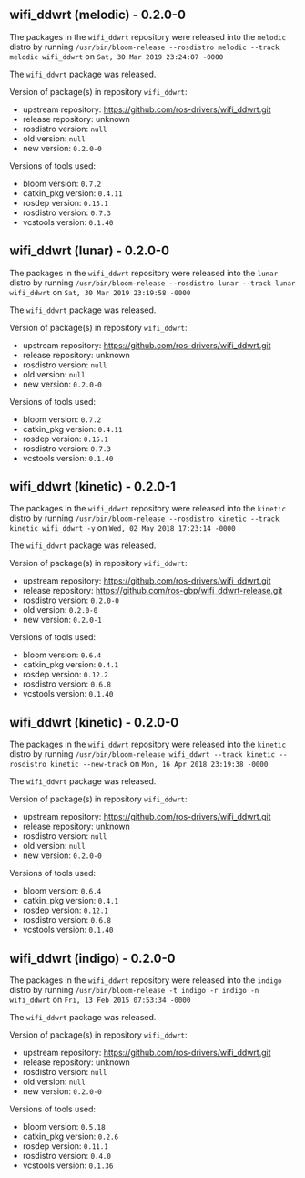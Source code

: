 ## wifi_ddwrt (melodic) - 0.2.0-0

The packages in the `wifi_ddwrt` repository were released into the `melodic` distro by running `/usr/bin/bloom-release --rosdistro melodic --track melodic wifi_ddwrt` on `Sat, 30 Mar 2019 23:24:07 -0000`

The `wifi_ddwrt` package was released.

Version of package(s) in repository `wifi_ddwrt`:

- upstream repository: https://github.com/ros-drivers/wifi_ddwrt.git
- release repository: unknown
- rosdistro version: `null`
- old version: `null`
- new version: `0.2.0-0`

Versions of tools used:

- bloom version: `0.7.2`
- catkin_pkg version: `0.4.11`
- rosdep version: `0.15.1`
- rosdistro version: `0.7.3`
- vcstools version: `0.1.40`


## wifi_ddwrt (lunar) - 0.2.0-0

The packages in the `wifi_ddwrt` repository were released into the `lunar` distro by running `/usr/bin/bloom-release --rosdistro lunar --track lunar wifi_ddwrt` on `Sat, 30 Mar 2019 23:19:58 -0000`

The `wifi_ddwrt` package was released.

Version of package(s) in repository `wifi_ddwrt`:

- upstream repository: https://github.com/ros-drivers/wifi_ddwrt.git
- release repository: unknown
- rosdistro version: `null`
- old version: `null`
- new version: `0.2.0-0`

Versions of tools used:

- bloom version: `0.7.2`
- catkin_pkg version: `0.4.11`
- rosdep version: `0.15.1`
- rosdistro version: `0.7.3`
- vcstools version: `0.1.40`


## wifi_ddwrt (kinetic) - 0.2.0-1

The packages in the `wifi_ddwrt` repository were released into the `kinetic` distro by running `/usr/bin/bloom-release --rosdistro kinetic --track kinetic wifi_ddwrt -y` on `Wed, 02 May 2018 17:23:14 -0000`

The `wifi_ddwrt` package was released.

Version of package(s) in repository `wifi_ddwrt`:

- upstream repository: https://github.com/ros-drivers/wifi_ddwrt.git
- release repository: https://github.com/ros-gbp/wifi_ddwrt-release.git
- rosdistro version: `0.2.0-0`
- old version: `0.2.0-0`
- new version: `0.2.0-1`

Versions of tools used:

- bloom version: `0.6.4`
- catkin_pkg version: `0.4.1`
- rosdep version: `0.12.2`
- rosdistro version: `0.6.8`
- vcstools version: `0.1.40`


## wifi_ddwrt (kinetic) - 0.2.0-0

The packages in the `wifi_ddwrt` repository were released into the `kinetic` distro by running `/usr/bin/bloom-release wifi_ddwrt --track kinetic --rosdistro kinetic --new-track` on `Mon, 16 Apr 2018 23:19:38 -0000`

The `wifi_ddwrt` package was released.

Version of package(s) in repository `wifi_ddwrt`:

- upstream repository: https://github.com/ros-drivers/wifi_ddwrt.git
- release repository: unknown
- rosdistro version: `null`
- old version: `null`
- new version: `0.2.0-0`

Versions of tools used:

- bloom version: `0.6.4`
- catkin_pkg version: `0.4.1`
- rosdep version: `0.12.1`
- rosdistro version: `0.6.8`
- vcstools version: `0.1.40`


## wifi_ddwrt (indigo) - 0.2.0-0

The packages in the `wifi_ddwrt` repository were released into the `indigo` distro by running `/usr/bin/bloom-release -t indigo -r indigo -n wifi_ddwrt` on `Fri, 13 Feb 2015 07:53:34 -0000`

The `wifi_ddwrt` package was released.

Version of package(s) in repository `wifi_ddwrt`:
- upstream repository: https://github.com/ros-drivers/wifi_ddwrt.git
- release repository: unknown
- rosdistro version: `null`
- old version: `null`
- new version: `0.2.0-0`

Versions of tools used:
- bloom version: `0.5.18`
- catkin_pkg version: `0.2.6`
- rosdep version: `0.11.1`
- rosdistro version: `0.4.0`
- vcstools version: `0.1.36`


